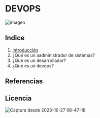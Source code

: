 <!--EMCABEZADOS-->
# DEVOPS
![imagen](https://github.com/salvap1/devops/assets/148747030/e746a890-883e-4e5b-8cbc-e95eab597bb8)
## Indice
1. [Introducción](introducción.md)
2. ¿Qué es un aadministrador de sistemas?
3. ¿Qué es un desarrollador?
4. ¿Qué es un devops?

## Referencias
## Licencia
![Captura desde 2023-10-27 08-47-18](https://github.com/salvap1/devops/assets/148747030/f1e7d7d2-bf5c-417b-9191-0677e2038b9b)
